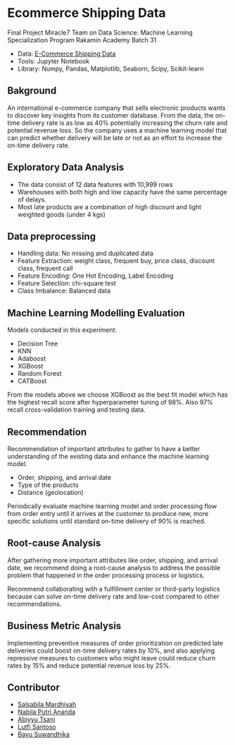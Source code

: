 # Ecommerce Shipping Data
Final Project Miracle7 Team on Data Science: Machine Learning Specialization Program Rakamin Academy Batch 31 </br>
- Data: [E-Commerce Shipping Data](https://www.kaggle.com/datasets/prachi13/customer-analytics)
- Tools: Jupyter Notebook
- Library: Numpy, Pandas, Matplotlib, Seaborn, Scipy, Scikit-learn

## Bakground
An international e-commerce company that sells electronic products wants to discover key insights from its customer database. From the data, the on-time delivery rate is as low as 40% potentially increasing the churn rate and potential revenue loss. So the company uses a machine learning model that can predict whether delivery will be late or not as an effort to increase the on-time delivery rate.

## Exploratory Data Analysis
- The data consist of 12 data features with 10,999 rows
- Warehouses with both high and low capacity have the same percentage of delays.
- Most late products are a combination of high discount and light weighted goods (under 4 kgs)

## Data preprocessing
- Handling data: No missing and duplicated data
- Feature Extraction: weight class, frequent buy, price class, discount class, frequent call
- Feature Encoding: One Hot Encoding, Label Encoding
- Feature Selection: chi-square test
- Class Imbalance: Balanced data

## Machine Learning Modelling Evaluation
Models conducted in this experiment:
- Decision Tree
- KNN
- Adaboost
- XGBoost
- Random Forest
- CATBoost

From the models above we choose XGBoost as the best fit model which has the highest recall score after hyperparameter tuning of 98%. Also 97% recall cross-validation training and testing data.

## Recommendation
Recommendation of important attributes to gather to have a better understanding of the existing data and enhance the machine learning model.
- Order, shipping, and arrival date
- Type of the products
- Distance (geolocation)

Periodically evaluate machine learning model and order processing flow from order entry until it arrives at the customer to produce new, more specific solutions until standard on-time delivery of 90% is reached.

## Root-cause Analysis
After gathering more important attributes like order, shipping, and arrival date, we recommend doing a root-cause analysis to address the possible problem that happened in the order processing process or logistics.

Recommend collaborating with a fulfillment center or third-party logistics because can solve on-time delivery rate and low-cost compared to other recommendations.

## Business Metric Analysis
Implementing preventive measures of order prioritization on predicted late deliveries could boost on-time delivery rates by 10%, and also applying repressive measures to customers who might leave could reduce churn rates by 15% and reduce potential revenue loss by 25%.

## Contributor
- [Salsabila Mardhiyah](https://www.linkedin.com/in/salsabila-mardhiyah/)
- [Nabila Putri Ananda](https://www.linkedin.com/in/nabilaputriananda/)
- [Abiyyu Tsani](https://www.linkedin.com/in/abiyyutsany/)
- [Lutfi Santoso](https://www.linkedin.com/in/lutfisantoso/)
- [Bayu Suwandhika](https://www.linkedin.com/in/bayusuw/)


